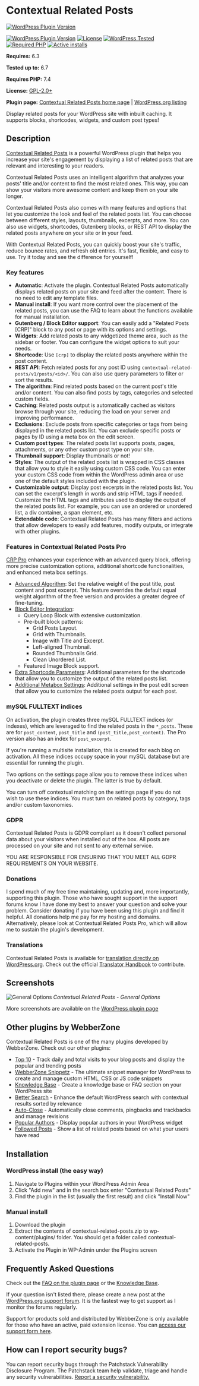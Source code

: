 # Contextual Related Posts

[![WordPress Plugin Version](https://github.com/WebberZone/contextual-related-posts/blob/master/wporg-assets/banner-1544x500.png)](https://wordpress.org/plugins/contextual-related-posts/)

[![WordPress Plugin Version](https://img.shields.io/wordpress/plugin/v/contextual-related-posts.svg?style=flat-square)](https://wordpress.org/plugins/contextual-related-posts/)
[![License](https://img.shields.io/badge/license-GPL_v2%2B-orange.svg?style=flat-square)](http://opensource.org/licenses/GPL-2.0)
[![WordPress Tested](https://img.shields.io/wordpress/v/contextual-related-posts.svg?style=flat-square)](https://wordpress.org/plugins/contextual-related-posts/)
[![Required PHP](https://img.shields.io/wordpress/plugin/required-php/contextual-related-posts?style=flat-square)](https://wordpress.org/plugins/contextual-related-posts/)
[![Active installs](https://img.shields.io/wordpress/plugin/installs/contextual-related-posts?style=flat-square)](https://wordpress.org/plugins/contextual-related-posts/)

__Requires:__ 6.3

__Tested up to:__ 6.7

__Requires PHP:__ 7.4

__License:__ [GPL-2.0+](http://www.gnu.org/licenses/gpl-2.0.html)

__Plugin page:__ [Contextual Related Posts home page](https://webberzone.com/plugins/contextual-related-posts/) | [WordPress.org listing](https://wordpress.org/plugins/contextual-related-posts/)

Display related posts for your WordPress site with inbuilt caching. It supports blocks, shortcodes, widgets, and custom post types!

## Description

[Contextual Related Posts](https://wordpress.org/plugins/contextual-related-posts/) is a powerful WordPress plugin that helps you increase your site's engagement by displaying a list of related posts that are relevant and interesting to your readers.

Contextual Related Posts uses an intelligent algorithm that analyzes your posts' title and/or content to find the most related ones. This way, you can show your visitors more awesome content and keep them on your site longer.

Contextual Related Posts also comes with many features and options that let you customize the look and feel of the related posts list. You can choose between different styles, layouts, thumbnails, excerpts, and more. You can also use widgets, shortcodes, Gutenberg blocks, or REST API to display the related posts anywhere on your site or in your feed.

With Contextual Related Posts, you can quickly boost your site's traffic, reduce bounce rates, and refresh old entries. It's fast, flexible, and easy to use. Try it today and see the difference for yourself!

### Key features

* __Automatic__: Activate the plugin. Contextual Related Posts automatically displays related posts on your site and feed after the content. There is no need to edit any template files.
* __Manual install__: If you want more control over the placement of the related posts, you can use the FAQ to learn about the functions available for manual installation.
* __Gutenberg / Block Editor support__: You can easily add a "Related Posts [CRP]" block to any post or page with its options and settings.
* __Widgets__: Add related posts to any widgetized theme area, such as the sidebar or footer. You can configure the widget options to suit your needs.
* __Shortcode__: Use `[crp]` to display the related posts anywhere within the post content.
* __REST API__: Fetch related posts for any post ID using `contextual-related-posts/v1/posts/<id>/`. You can also use query parameters to filter or sort the results.
* __The algorithm__: Find related posts based on the current post's title and/or content. You can also find posts by tags, categories and selected custom fields.
* __Caching__: Related posts output is automatically cached as visitors browse through your site, reducing the load on your server and improving performance.
* __Exclusions__: Exclude posts from specific categories or tags from being displayed in the related posts list. You can exclude specific posts or pages by ID using a meta box on the edit screen.
* __Custom post types__: The related posts list supports posts, pages, attachments, or any other custom post type on your site.
* __Thumbnail support__: Display thumbnails or not!
* __Styles__: The output of the related posts list is wrapped in CSS classes that allow you to style it easily using custom CSS code. You can enter your custom CSS code from within the WordPress admin area or use one of the default styles included with the plugin.
* __Customizable output__: Display post excerpts in the related posts list. You can set the excerpt's length in words and strip HTML tags if needed. Customize the HTML tags and attributes used to display the output of the related posts list. For example, you can use an ordered or unordered list, a div container, a span element, etc.
* __Extendable code__: Contextual Related Posts has many filters and actions that allow developers to easily add features, modify outputs, or integrate with other plugins.

### Features in Contextual Related Posts Pro

[CRP Pro](https://webberzone.com/plugins/contextual-related-posts/pro/) enhances your experience with an advanced query block, offering more precise customization options, additional shortcode functionalities, and enhanced meta box settings.

* [Advanced Algorithm](https://webberzone.com/support/knowledgebase/contextual-related-posts-algorithm/): Set the relative weight of the post title, post content and post excerpt. This feature overrides the default equal weight algorithm of the free version and provides a greater degree of fine-tuning.
* [Block Editor Integration](https://webberzone.com/support/knowledgebase/contextual-related-posts-blocks/):
  * Query Loop Block with extensive customization.
  * Pre-built block patterns:
    * Grid Posts Layout.
    * Grid with Thumbnails.
    * Image with Title and Excerpt.
    * Left-aligned Thumbnail.
    * Rounded Thumbnails Grid.
    * Clean Unordered List.
  * Featured Image Block support.
* [Extra Shortcode Parameters](https://webberzone.com/support/knowledgebase/contextual-related-posts-shortcode/): Additional parameters for the shortcode that allow you to customize the output of the related posts list.
* [Additional Metabox Settings](https://webberzone.com/support/knowledgebase/contextual-related-posts-metabox/): Additional settings in the post edit screen that allow you to customize the related posts output for each post.

### mySQL FULLTEXT indices

On activation, the plugin creates three mySQL FULLTEXT indices (or indexes), which are leveraged to find the related posts in the `*_posts`. These are for `post_content`, `post_title` and `(post_title,post_content)`. The Pro version also has an index for `post_excerpt`.

If you're running a multisite installation, this is created for each blog on activation. All these indices occupy space in your mySQL database but are essential for running the plugin.

Two options on the settings page allow you to remove these indices when you deactivate or delete the plugin. The latter is true by default.

You can turn off contextual matching on the settings page if you do not wish to use these indices. You must turn on related posts by category, tags and/or custom taxonomies.

### GDPR

Contextual Related Posts is GDPR compliant as it doesn't collect personal data about your visitors when installed out of the box. All posts are processed on your site and not sent to any external service.

YOU ARE RESPONSIBLE FOR ENSURING THAT YOU MEET ALL GDPR REQUIREMENTS ON YOUR WEBSITE.

### Donations

I spend much of my free time maintaining, updating and, more importantly, supporting this plugin. Those who have sought support in the support forums know I have done my best to answer your question and solve your problem.
Consider donating if you have been using this plugin and find it helpful. All donations help me pay for my hosting and domains.
Alternatively, please look at Contextual Related Posts Pro, which will allow me to sustain the plugin's development.

### Translations

Contextual Related Posts is available for [translation directly on WordPress.org](https://translate.wordpress.org/projects/wp-plugins/contextual-related-posts). Check out the official [Translator Handbook](https://make.wordpress.org/polyglots/handbook/rosetta/theme-plugin-directories/) to contribute.

## Screenshots

![General Options](https://raw.github.com/WebberZone/contextual-related-posts/master/wporg-assets/screenshot-1.png)
*Contextual Related Posts - General Options*

More screenshots are available on the [WordPress plugin page](https://wordpress.org/plugins/contextual-related-posts/screenshots/)

## Other plugins by WebberZone

Contextual Related Posts is one of the many plugins developed by WebberZone. Check out our other plugins:

* [Top 10](https://wordpress.org/plugins/top-10/) - Track daily and total visits to your blog posts and display the popular and trending posts
* [WebberZone Snippetz](https://wordpress.org/plugins/add-to-all/) - The ultimate snippet manager for WordPress to create and manage custom HTML, CSS or JS code snippets
* [Knowledge Base](https://wordpress.org/plugins/knowledgebase/) - Create a knowledge base or FAQ section on your WordPress site
* [Better Search](https://wordpress.org/plugins/better-search/) - Enhance the default WordPress search with contextual results sorted by relevance
* [Auto-Close](https://wordpress.org/plugins/autoclose/) - Automatically close comments, pingbacks and trackbacks and manage revisions
* [Popular Authors](https://wordpress.org/plugins/popular-authors/) - Display popular authors in your WordPress widget
* [Followed Posts](https://wordpress.org/plugins/where-did-they-go-from-here/) - Show a list of related posts based on what your users have read

## Installation

### WordPress install (the easy way)

1. Navigate to Plugins within your WordPress Admin Area
2. Click "Add new" and in the search box enter "Contextual Related Posts"
3. Find the plugin in the list (usually the first result) and click "Install Now"

### Manual install

1. Download the plugin
2. Extract the contents of contextual-related-posts.zip to wp-content/plugins/ folder. You should get a folder called contextual-related-posts.
3. Activate the Plugin in WP-Admin under the Plugins screen

## Frequently Asked Questions

Check out the [FAQ on the plugin page](https://wordpress.org/plugins/contextual-related-posts/faq/) or the [Knowledge Base](https://webberzone.com/support/product/contextual-related-posts/).

If your question isn't listed there, please create a new post at the [WordPress.org support forum](https://wordpress.org/support/plugin/contextual-related-posts). It is the fastest way to get support as I monitor the forums regularly.

Support for products sold and distributed by WebberZone is only available for those who have an active, paid extension license. You can [access our support form here](https://webberzone.com/request-support/).

## How can I report security bugs?

You can report security bugs through the Patchstack Vulnerability Disclosure Program. The Patchstack team help validate, triage and handle any security vulnerabilities. [Report a security vulnerability.](https://patchstack.com/database/vdp/contextual-related-posts)
